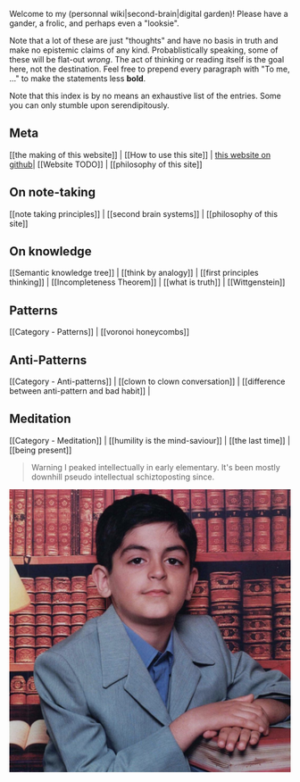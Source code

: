 Welcome to my (personnal wiki|second-brain|digital garden)! Please have a gander, a frolic, and perhaps even a "looksie". 

Note that a lot of these are just "thoughts" and have no basis in truth and make no epistemic claims of any kind. Probablistically speaking, some of these will be flat-out *wrong*. The act of thinking or reading itself is the goal here, not the destination. Feel free to prepend every paragraph with "To me, ..." to make the statements less **bold**.

Note that this index is by no means an exhaustive list of the entries. Some you can only stumble upon serendipitously.

## Meta
[[the making of this website]] | [[How to use this site]] | [this website on github](https://github.com/sinakhalili)| [[Website TODO]] | [[philosophy of this site]] 
## On note-taking
[[note taking principles]] | [[second brain systems]] | [[philosophy of this site]]
## On knowledge
[[Semantic knowledge tree]] | [[think by analogy]] | [[first principles thinking]] | [[Incompleteness Theorem]] | [[what is truth]] | [[Wittgenstein]]
## Patterns
[[Category - Patterns]] | [[voronoi honeycombs]]
## Anti-Patterns
[[Category - Anti-patterns]] | [[clown to clown conversation]] | [[difference between anti-pattern and bad habit]] | 
## Meditation
[[Category - Meditation]] | [[humility is the mind-saviour]] | [[the last time]] | [[being present]]

> Warning 
> I peaked intellectually in early elementary. It's been mostly downhill pseudo intellectual schiztoposting since. 

![Screen Shot 2020-11-14 at 4.00.22 AM.png](./static/img/young_sina.png)